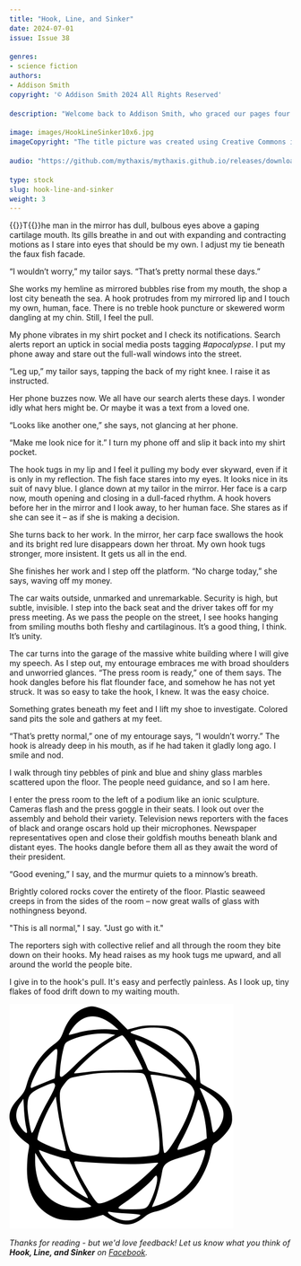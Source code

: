 ```yaml
---
title: "Hook, Line, and Sinker"
date: 2024-07-01
issue: Issue 38

genres:
- science fiction
authors:
- Addison Smith
copyright: '© Addison Smith 2024 All Rights Reserved'

description: "Welcome back to Addison Smith, who graced our pages four years and fourteen issues ago with his techno thriller First Breath, possibly the least Addison Smith-like piece of fiction in his canon. This time we delve into one of his more typically atypical zones of interest, presenting us with seemingly familiar worlds in which something is (perhaps metaphorically, or perhaps literally) very definitely fishy…"

image: images/HookLineSinker10x6.jpg
imageCopyright: "The title picture was created using Creative Commons images - many thanks to the following creators: [Ben Phillips](https://www.pexels.com/photo/clown-fish-on-white-corals-4781926/), [Dinielle De Veyra](https://www.pexels.com/photo/elegant-young-bearded-businessman-in-suit-and-tie-in-downtown-4195342/), [Tima Miroshnichenko](https://www.pexels.com/photo/tailor-man-measuring-the-man-6765071/), and [Jess Loiterton](https://www.pexels.com/photo/close-up-of-water-bubbles-splashing-5232856/)."

audio: "https://github.com/mythaxis/mythaxis.github.io/releases/download/i38/03.Hook.Line.and.Sinker.mp3"

type: stock
slug: hook-line-and-sinker
weight: 3
---
```


{{<glyph>}}T{{</glyph>}}he man in the mirror has dull, bulbous eyes above a gaping cartilage mouth. Its gills breathe in and out with expanding and contracting motions as I stare into eyes that should be my own. I adjust my tie beneath the faux fish facade.

“I wouldn’t worry,” my tailor says. “That’s pretty normal these days.”

She works my hemline as mirrored bubbles rise from my mouth, the shop a lost city beneath the sea. A hook protrudes from my mirrored lip and I touch my own, human, face. There is no treble hook puncture or skewered worm dangling at my chin. Still, I feel the pull.

My phone vibrates in my shirt pocket and I check its notifications. Search alerts report an uptick in social media posts tagging *#apocalypse*. I put my phone away and stare out the full-wall windows into the street.

“Leg up,” my tailor says, tapping the back of my right knee. I raise it as instructed.

Her phone buzzes now. We all have our search alerts these days. I wonder idly what hers might be. Or maybe it was a text from a loved one.

“Looks like another one,” she says, not glancing at her phone.

“Make me look nice for it.” I turn my phone off and slip it back into my shirt pocket.

The hook tugs in my lip and I feel it pulling my body ever skyward, even if it is only in my reflection. The fish face stares into my eyes. It looks nice in its suit of navy blue. I glance down at my tailor in the mirror. Her face is a carp now, mouth opening and closing in a dull-faced rhythm. A hook hovers before her in the mirror and I look away, to her human face. She stares as if she can see it – as if she is making a decision.

She turns back to her work. In the mirror, her carp face swallows the hook and its bright red lure disappears down her throat. My own hook tugs stronger, more insistent. It gets us all in the end.

She finishes her work and I step off the platform. “No charge today,” she says, waving off my money.

The car waits outside, unmarked and unremarkable. Security is high, but subtle, invisible. I step into the back seat and the driver takes off for my press meeting. As we pass the people on the street, I see hooks hanging from smiling mouths both fleshy and cartilaginous. It’s a good thing, I think. It’s unity.

The car turns into the garage of the massive white building where I will give my speech. As I step out, my entourage embraces me with broad shoulders and unworried glances. “The press room is ready,” one of them says. The hook dangles before his flat flounder face, and somehow he has not yet struck. It was so easy to take the hook, I knew. It was the easy choice.

Something grates beneath my feet and I lift my shoe to investigate. Colored sand pits the sole and gathers at my feet.

“That’s pretty normal,” one of my entourage says, “I wouldn’t worry.” The hook is already deep in his mouth, as if he had taken it gladly long ago. I smile and nod.

I walk through tiny pebbles of pink and blue and shiny glass marbles scattered upon the floor. The people need guidance, and so I am here.

I enter the press room to the left of a podium like an ionic sculpture. Cameras flash and the press goggle in their seats. I look out over the assembly and behold their variety. Television news reporters with the faces of black and orange oscars hold up their microphones. Newspaper representatives open and close their goldfish mouths beneath blank and distant eyes. The hooks dangle before them all as they await the word of their president.

“Good evening,” I say, and the murmur quiets to a minnow’s breath.

Brightly colored rocks cover the entirety of the floor. Plastic seaweed creeps in from the sides of the room – now great walls of glass with nothingness beyond.

"This is all normal," I say. "Just go with it."

The reporters sigh with collective relief and all through the room they bite down on their hooks. My head raises as my hook tugs me upward, and all around the world the people bite.

I give in to the hook's pull. It's easy and perfectly painless. As I look up, tiny flakes of food drift down to my waiting mouth.

![Orbit-lrg](images/Orbit.svg)

*Thanks for reading - but we'd love feedback! Let us know what you think of **Hook, Line, and Sinker** on [Facebook](https://www.facebook.com/MythaxisMagazine/posts/1111302391002746).*
